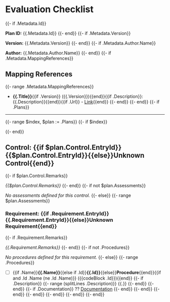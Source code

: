 # Evaluation Checklist
{{- if .Metadata.Id}}

**Plan ID:** {{.Metadata.Id}}
{{- end}}
{{- if .Metadata.Version}}

**Version:** {{.Metadata.Version}}
{{- end}}
{{- if .Metadata.Author.Name}}

**Author:** {{.Metadata.Author.Name}}
{{- end}}
{{- if .Metadata.MappingReferences}}

## Mapping References
{{- range .Metadata.MappingReferences}}

- **{{.Title}}**{{if .Version}} ({{.Version}}){{end}}{{if .Description}}: {{.Description}}{{end}}{{if .Url}} - [Link]({{.Url}}){{end}}
{{- end}}
{{- end}}
{{- if .Plans}}

---
{{- range $index, $plan := .Plans}}
{{- if $index}}

{{- end}}

## Control: {{if $plan.Control.EntryId}}{{$plan.Control.EntryId}}{{else}}Unknown Control{{end}}
{{- if $plan.Control.Remarks}}

*{{$plan.Control.Remarks}}*
{{- end}}
{{- if not $plan.Assessments}}

*No assessments defined for this control.*
{{- else}}
{{- range $plan.Assessments}}

### Requirement: {{if .Requirement.EntryId}}{{.Requirement.EntryId}}{{else}}Unknown Requirement{{end}}
{{- if .Requirement.Remarks}}

*{{.Requirement.Remarks}}*
{{- end}}
{{- if not .Procedures}}

*No procedures defined for this requirement.*
{{- else}}
{{- range .Procedures}}

- [ ] {{if .Name}}**{{.Name}}**{{else if .Id}}**{{.Id}}**{{else}}**Procedure**{{end}}{{if and .Id .Name (ne .Id .Name)}} ({{codeBlock .Id}}){{end}}
{{- if .Description}}
{{- range (splitLines .Description)}}
  {{.}}
{{- end}}
{{- end}}
{{- if .Documentation}}
  ?? [Documentation]({{.Documentation}})
{{- end}}
{{- end}}
{{- end}}
{{- end}}
{{- end}}
{{- end}}
{{- end}}